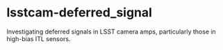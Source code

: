 # lsstcam-deferred_signal
Investigating deferred signals in LSST camera amps, particularly those in high-bias ITL sensors. 
